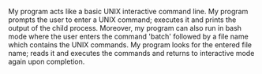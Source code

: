 My program acts like a basic UNIX interactive command line. My program prompts the user to enter a UNIX command; executes it and prints the output of the child process. Moreover, my program can also run in bash mode where the user enters the command 'batch' followed by a file name which contains the UNIX commands. My program looks for the entered file name; reads it and executes the commands and returns to interactive mode again upon completion.
